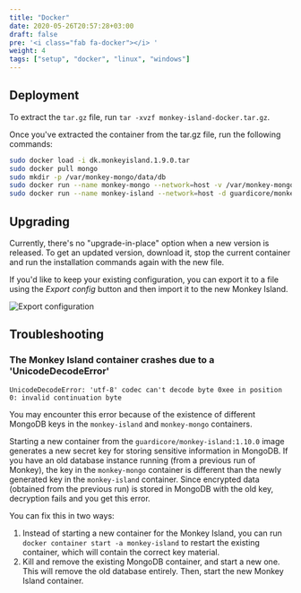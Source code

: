```yaml
---
title: "Docker"
date: 2020-05-26T20:57:28+03:00
draft: false
pre: '<i class="fab fa-docker"></i> '
weight: 4
tags: ["setup", "docker", "linux", "windows"]
---
```


## Deployment

To extract the `tar.gz` file, run `tar -xvzf monkey-island-docker.tar.gz`.

Once you've extracted the container from the tar.gz file, run the following commands:

```sh
sudo docker load -i dk.monkeyisland.1.9.0.tar
sudo docker pull mongo
sudo mkdir -p /var/monkey-mongo/data/db
sudo docker run --name monkey-mongo --network=host -v /var/monkey-mongo/data/db:/data/db -d mongo
sudo docker run --name monkey-island --network=host -d guardicore/monkey-island:1.9.0
```

## Upgrading

Currently, there's no "upgrade-in-place" option when a new version is released.
To get an updated version, download it, stop the current container and run the
installation commands again with the new file.

If you'd like to keep your existing configuration, you can export it to a file
using the *Export config* button and then import it to the new Monkey Island.

![Export configuration](../../images/setup/export-configuration.png "Export configuration")

## Troubleshooting

### The Monkey Island container crashes due to a 'UnicodeDecodeError'
`UnicodeDecodeError: 'utf-8' codec can't decode byte 0xee in position 0: invalid continuation byte`

You may encounter this error because of the existence of different MongoDB keys in the `monkey-island` and `monkey-mongo` containers.

Starting a new container from the `guardicore/monkey-island:1.10.0` image generates a new secret key for storing sensitive information in MongoDB. If you have an old database instance running (from a previous run of Monkey), the key in the `monkey-mongo` container is different than the newly generated key in the `monkey-island` container. Since encrypted data (obtained from the previous run) is stored in MongoDB with the old key, decryption fails and you get this error.

You can fix this in two ways:
1. Instead of starting a new container for the Monkey Island, you can run `docker container start -a monkey-island` to restart the existing container, which will contain the correct key material.
2. Kill and remove the existing MongoDB container, and start a new one. This will remove the old database entirely. Then, start the new Monkey Island container.
